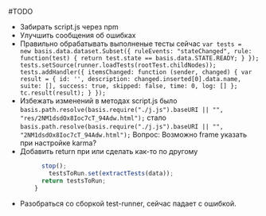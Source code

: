 #TODO
* Забирать script.js через npm
* Улучшить сообщения об ошибках
* Правильно обрабатывать выполненые тесты сейчас ``` var tests =  new basis.data.dataset.Subset({
                                                                     ruleEvents: "stateChanged",
                                                                     rule: function(test) {
                                                                         return test.state == basis.data.STATE.READY;
                                                                     }
                                                                 });
                                                                 tests.setSource(runner.loadTests(rootTest.childNodes));
                                                                 tests.addHandler({
                                                                     itemsChanged: function (sender, changed) {
                                                                         var result = {
                                                                             id: '',
                                                                             description: changed.inserted[0].data.name,
                                                                             suite: [],
                                                                             success: true,
                                                                             skipped: false,
                                                                             time: 0,
                                                                             log: []
                                                                         };
                                                                         tc.result(result);
                                                                     }
                                                                 }); ```
* Избежать изменений в методах  script.js
    было `basis.path.resolve(basis.require("./j.js").baseURI || "", "res/2NM1dsdOx8Ioc7cT_94Adw.html");` стало `basis.path.resolve(basis.require("./j.js").baseURI || "", "2NM1dsdOx8Ioc7cT_94Adw.html");`
    Вопрос: Возможно frame указать при настройке karma?
* Добавить return при или сделать как-то по другому
  ```js function loadTests(data) {
        stop();
          testsToRun.set(extractTests(data));
        return testsToRun;
      }
  ```
* Разобраться со сборкой test-runner, сейчас падает с ошибкой.